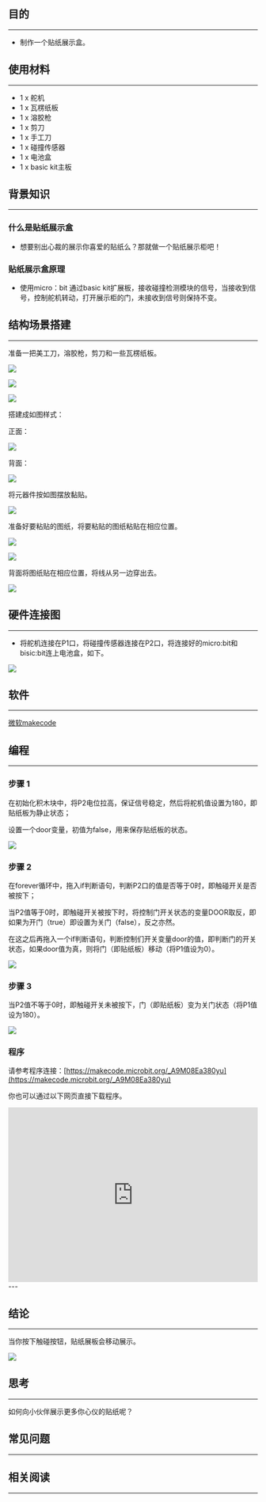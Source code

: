 
## 目的
---

- 制作一个贴纸展示盒。

## 使用材料
---

- 1 x 舵机
- 1 x 瓦楞纸板
- 1 x 溶胶枪
- 1 x 剪刀
- 1 x 手工刀
- 1 x 碰撞传感器
- 1 x 电池盒
- 1 x basic kit主板

## 背景知识
---
### 什么是贴纸展示盒
- 想要别出心裁的展示你喜爱的贴纸么？那就做一个贴纸展示柜吧！

### 贴纸展示盒原理
- 使用micro：bit 通过basic kit扩展板，接收碰撞检测模块的信号，当接收到信号，控制舵机转动，打开展示柜的门，未接收到信号则保持不变。



## 结构场景搭建
---
准备一把美工刀，溶胶枪，剪刀和一些瓦楞纸板。

![](https://i.imgur.com/PuJE7uj.jpg)

![](https://i.imgur.com/OsrstYv.jpg)

![](https://i.imgur.com/t6A0IwP.jpg)

搭建成如图样式：

正面：

![](https://i.imgur.com/lNqGReU.jpg)

背面：

![](https://i.imgur.com/CFhFVSw.jpg)

将元器件按如图摆放黏贴。

![](https://i.imgur.com/Ht61Ezt.jpg)

准备好要粘贴的图纸，将要粘贴的图纸粘贴在相应位置。

![](https://i.imgur.com/x9URpgH.jpg)

![](https://i.imgur.com/qWBA3jV.jpg)


背面将图纸贴在相应位置，将线从另一边穿出去。

![](https://i.imgur.com/8qVyDfP.jpg)

## 硬件连接图
---
-  将舵机连接在P1口，将碰撞传感器连接在P2口，将连接好的micro:bit和bisic:bit连上电池盒，如下。

![](https://i.imgur.com/ENM9JdP.jpg)






## 软件
---

[微软makecode](https://makecode.microbit.org/#)





## 编程
---
### 步骤 1

在初始化积木块中，将P2电位拉高，保证信号稳定，然后将舵机值设置为180，即贴纸板为静止状态；

设置一个door变量，初值为false，用来保存贴纸板的状态。

![](https://i.imgur.com/OR3keAM.png)

### 步骤 2

在forever循环中，拖入if判断语句，判断P2口的值是否等于0时，即触碰开关是否被按下；

当P2值等于0时，即触碰开关被按下时，将控制门开关状态的变量DOOR取反，即如果为开门（true）即设置为关门（false），反之亦然。

在这之后再拖入一个if判断语句，判断控制们开关变量door的值，即判断门的开关状态，如果door值为真，则将门（即贴纸板）移动（将P1值设为0）。

![](https://i.imgur.com/9vPoaNI.png)

### 步骤 3

当P2值不等于0时，即触碰开关未被按下，门（即贴纸板）变为关门状态（将P1值设为180）。

![](https://i.imgur.com/DDbGunP.png)




### 程序

请参考程序连接：[https://makecode.microbit.org/_A9M08Ea380yu](https://makecode.microbit.org/_A9M08Ea380yu)

你也可以通过以下网页直接下载程序。

<div style="position:relative;height:0;padding-bottom:70%;overflow:hidden;"><iframe style="position:absolute;top:0;left:0;width:100%;height:100%;" src="https://makecode.microbit.org/#pub:_A9M08Ea380yu" frameborder="0" sandbox="allow-popups allow-forms allow-scripts allow-same-origin"></iframe></div>  
---

## 结论
---
当你按下触碰按钮，贴纸展板会移动展示。

![](https://i.imgur.com/ZqjLRFB.gif)

## 思考
---
如何向小伙伴展示更多你心仪的贴纸呢？


## 常见问题
---


## 相关阅读  
---

